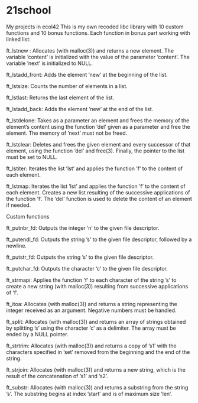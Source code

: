 # 21school
My projects in ecol42 
This is my own recoded libc library with 10 custom functions and 10 bonus functions.
Each function in bonus part working with linked list:

ft_lstnew : Allocates (with malloc(3)) and returns a new
element. The variable ’content’ is initialized
with the value of the parameter ’content’. The
variable ’next’ is initialized to NULL.

ft_lstadd_front: Adds the element ’new’ at the beginning of the
list.

ft_lstsize: Counts the number of elements in a list.

ft_lstlast: Returns the last element of the list.

ft_lstadd_back: Adds the element ’new’ at the end of the list.

ft_lstdelone: Takes as a parameter an element and frees the
memory of the element’s content using the function
’del’ given as a parameter and free the element.
The memory of ’next’ must not be freed.

ft_lstclear: Deletes and frees the given element and every
successor of that element, using the function ’del’
and free(3).
Finally, the pointer to the list must be set to
NULL.

ft_lstiter: Iterates the list ’lst’ and applies the function
’f’ to the content of each element.

ft_lstmap: Iterates the list ’lst’ and applies the function
’f’ to the content of each element. Creates a new
list resulting of the successive applications of
the function ’f’. The ’del’ function is used to
delete the content of an element if needed.

Custom functions 

ft_putnbr_fd: Outputs the integer ’n’ to the given file
descriptor.

ft_putendl_fd: Outputs the string ’s’ to the given file
descriptor, followed by a newline.

ft_putstr_fd: Outputs the string ’s’ to the given file
descriptor.

ft_putchar_fd: Outputs the character ’c’ to the given file
descriptor.

ft_strmapi: Applies the function ’f’ to each character of the
string ’s’ to create a new string (with malloc(3))
resulting from successive applications of ’f’.

ft_itoa: Allocates (with malloc(3)) and returns a string
representing the integer received as an argument.
Negative numbers must be handled.

ft_split: Allocates (with malloc(3)) and returns an array
of strings obtained by splitting ’s’ using the
character ’c’ as a delimiter. The array must be
ended by a NULL pointer.

ft_strtrim: Allocates (with malloc(3)) and returns a copy of
’s1’ with the characters specified in ’set’ removed
from the beginning and the end of the string.

ft_strjoin: Allocates (with malloc(3)) and returns a new
string, which is the result of the concatenation
of ’s1’ and ’s2’.

ft_substr: Allocates (with malloc(3)) and returns a substring
from the string ’s’.
The substring begins at index ’start’ and is of
maximum size ’len’.

